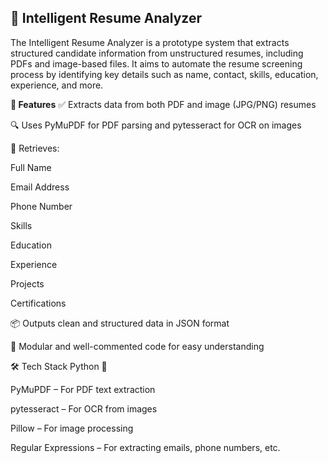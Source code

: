 ## 🧠 **Intelligent Resume Analyzer**

The Intelligent Resume Analyzer is a prototype system that extracts structured candidate information from unstructured resumes, including PDFs and image-based files. It aims to automate the resume screening process by identifying key details such as name, contact, skills, education, experience, and more.

**📌 Features**
✅ Extracts data from both PDF and image (JPG/PNG) resumes

🔍 Uses PyMuPDF for PDF parsing and pytesseract for OCR on images

🧾 Retrieves:

Full Name

Email Address

Phone Number

Skills

Education

Experience

Projects

Certifications

📦 Outputs clean and structured data in JSON format

📘 Modular and well-commented code for easy understanding

🛠️ Tech Stack
Python 🐍

PyMuPDF – For PDF text extraction

pytesseract – For OCR from images

Pillow – For image processing

Regular Expressions – For extracting emails, phone numbers, etc.
